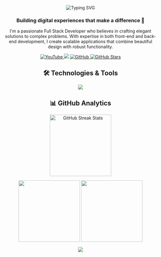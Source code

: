 <div align="center">
  <img src="https://readme-typing-svg.demolab.com?font=Fira+Code&size=32&duration=2800&pause=2000&color=A9FEF7&center=true&vCenter=true&width=940&lines=Hey%2C+I'm+Vannsan+Nin+%F0%9F%91%8B;Full+Stack+Developer+%7C+Filmmaker+%7C+Creator" alt="Typing SVG" />
</div>

<h3 align="center">Building digital experiences that make a difference 🚀</h3>

<p align="center">
  I'm a passionate Full Stack Developer who believes in crafting elegant solutions to complex problems. With expertise in both front-end and back-end development, I create scalable applications that combine beautiful design with robust functionality.
</p>

<div align="center">
  <a href="https://www.youtube.com/@rean-share?sub_confirmation=1">
    <img src="https://img.shields.io/badge/YouTube-FF0000?style=for-the-badge&logo=youtube&logoColor=white" alt="YouTube"/>
  </a>
   <a href = "mailto:vannsan.info@gmail.com"><img src="https://img.shields.io/badge/-Gmail-%23333?style=for-the-badge&logo=gmail&logoColor=white" target="_blank"></a>
  <a href="https://github.com/VannsanNin?tab=followers">
    <img src="https://img.shields.io/github/followers/VannsanNin?style=for-the-badge&logo=github&color=1155ba" alt="GitHub"/>
  </a>
  <a href="https://github.com/VannsanNin?tab=repositories&sort=stargazers">
    <img src="https://img.shields.io/github/stars/VannsanNin?style=for-the-badge&logo=star&color=55960c" alt="GitHub Stars"/>
  </a>
</div>

<h2 align="center">🛠️ Technologies & Tools</h2>

<div align="center">
  <img src="https://skillicons.dev/icons?i=html,css,js,jquery,typescript,react,git,cpp,nodejs,python" />
</div>

<h2 align="center">📊 GitHub Analytics</h2>

<p align="center">
  <img src="https://github-readme-streak-stats.herokuapp.com/?user=VannsanNin&theme=radical" alt="GitHub Streak Stats" height="200"/>
</p>

<p align="center">
  <img src="https://github-readme-stats.vercel.app/api?username=VannsanNin&show_icons=true&theme=radical" height="200"/>
  <img src="https://github-readme-stats.vercel.app/api/top-langs/?username=VannsanNin&layout=compact&theme=radical" height="200"/>
</p>

<div align="center">
  <a href="https://www.youtube.com/@rean-share?sub_confirmation=1">
    <img src="https://custom-icon-badges.demolab.com/badge/-Subscribe%20For%20More-red?style=for-the-badge&logo=video&logoColor=white"/>
  </a>
</div>
